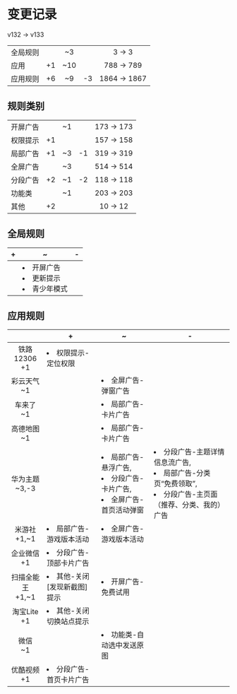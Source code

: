 # 变更记录

v132 -> v133

||||||
|-|:-:|:-:|:-:|:-:|
|全局规则||~3||3 -> 3|
|应用|+1|~10||788 -> 789|
|应用规则|+6|~9|-3|1864 -> 1867|

## 规则类别

||||||
|-|:-:|:-:|:-:|:-:|
|开屏广告||~1||173 -> 173|
|权限提示|+1|||157 -> 158|
|局部广告|+1|~3|-1|319 -> 319|
|全屏广告||~3||514 -> 514|
|分段广告|+2|~1|-2|118 -> 118|
|功能类||~1||203 -> 203|
|其他|+2|||10 -> 12|

## 全局规则

|+|~|-|
|-|-|-|
||<li>开屏广告<li>更新提示<li>青少年模式||

## 应用规则

||+|~|-|
|:-:|-|-|-|
|铁路12306<br>+1|<li>权限提示-定位权限|||
|彩云天气<br>~1||<li>全屏广告-弹窗广告||
|车来了<br>~1||<li>局部广告-卡片广告||
|高德地图<br>~1||<li>局部广告-卡片广告||
|华为主题<br>~3,-3||<li>局部广告-悬浮广告,<li>分段广告-卡片广告,<li>全屏广告-首页活动弹窗|<li>分段广告-主题详情信息流广告,<li>局部广告-分类页“免费领取”,<li>分段广告-主页面（推荐、分类、我的）广告|
|米游社<br>+1,~1|<li>局部广告-游戏版本活动|<li>全屏广告-游戏版本活动||
|企业微信<br>+1|<li>分段广告-顶部卡片广告|||
|扫描全能王<br>+1,~1|<li>其他-关闭[发现新截图]提示|<li>开屏广告-免费试用||
|淘宝Lite<br>+1|<li>其他-关闭切换站点提示|||
|微信<br>~1||<li>功能类-自动选中发送原图||
|优酷视频<br>+1|<li>分段广告-首页卡片广告|||
